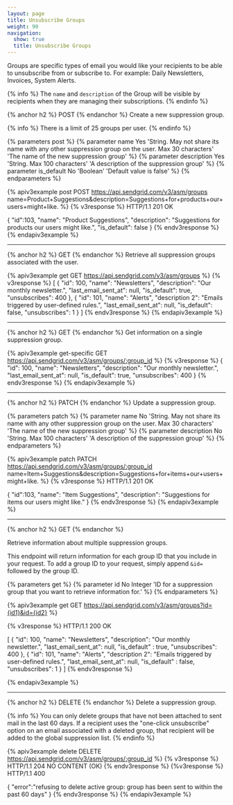 ```yaml
---
layout: page
title: Unsubscribe Groups
weight: 90
navigation:
  show: true
  title: Unsubscribe Groups
---
```


Groups are specific types of email you would like your recipients to be able to unsubscribe from or subscribe to. For example: Daily Newsletters, Invoices, System Alerts.

{% info %}
The `name` and `description` of the Group will be visible by recipients when they are managing their subscriptions.
{% endinfo %}

{% anchor h2 %}
POST
{% endanchor %}
Create a new suppression group.

{% info %}
There is a limit of 25 groups per user.
{% endinfo %}

{% parameters post %}
  {% parameter name Yes 'String. May not share its name with any other suppression group on the user. Max 30 characters' 'The name of the new suppression group' %}
  {% parameter description Yes 'String. Max 100 characters' 'A description of the suppression group' %}
  {% parameter is_default No 'Boolean' 'Default value is false' %}
{% endparameters %}

{% apiv3example post POST https://api.sendgrid.com/v3/asm/groups name=Product+Suggestions&description=Suggestions+for+products+our+users+might+like. %}
  {% v3response %}
HTTP/1.1 201 OK

{
  "id":103,
  "name": "Product Suggestions",
  "description": "Suggestions for products our users might like.",
  "is_default": false
}
{% endv3response %}
{% endapiv3example %}

* * * * *

{% anchor h2 %}
GET
{% endanchor %}
Retrieve all suppression groups associated with the user.

{% apiv3example get GET https://api.sendgrid.com/v3/asm/groups %}
{% v3response %}
[
  {
    "id": 100,
    "name": "Newsletters",
    "description": "Our monthly newsletter.",
    "last_email_sent_at": null,
    "is_default": true,
    "unsubscribes": 400
  },
  {
    "id": 101,
    "name": "Alerts",
    "description 2": "Emails triggered by user-defined rules.",
    "last_email_sent_at": null,
    "is_default": false,
    "unsubscribes": 1
  }
]
{% endv3response %}
{% endapiv3example %}

* * * * *

{% anchor h2 %}
GET
{% endanchor %}
Get information on a single suppression group.

{% apiv3example get-specific GET https://api.sendgrid.com/v3/asm/groups/:group_id %}
{% v3response %}
{
    "id": 100,
    "name": "Newsletters",
    "description": "Our monthly newsletter.",
    "last_email_sent_at": null,
    "is_default": true,
    "unsubscribes": 400
}
{% endv3response %}
{% endapiv3example %}

* * * * *

{% anchor h2 %}
PATCH
{% endanchor %}
Update a suppression group.

{% parameters patch %}
  {% parameter name No 'String. May not share its name with any other suppression group on the user. Max 30 characters' 'The name of the new suppression group' %}
  {% parameter description No 'String. Max 100 characters' 'A description of the suppression group' %}
{% endparameters %}

{% apiv3example patch PATCH https://api.sendgrid.com/v3/asm/groups/:group_id name=Item+Suggestions&description=Suggestions+for+items+our+users+might+like. %}
  {% v3response %}
HTTP/1.1 201 OK

{
  "id":103,
  "name": "Item Suggestions",
  "description": "Suggestions for items our users might like."
}
{% endv3response %}
{% endapiv3example %}

* * * * *

{% anchor h2 %}
GET
{% endanchor %}

Retrieve information about multiple suppression groups.

This endpoint will return information for each group ID that you include in your request. To add a group ID to your request, simply append `&id=` followed by the group ID.

{% parameters get %}
  {% parameter id No Integer 'ID for a suppression group that you want to retrieve information for.' %}
{% endparameters %}

{% apiv3example get GET https://api.sendgrid.com/v3/asm/groups?id={id1}&id={id2} %}

{% v3response %}
HTTP/1.1 200 OK

[
  {
    "id": 100,
    "name": "Newsletters",
    "description": "Our monthly newsletter.",
    "last_email_sent_at": null,
    "is_default" : true,
    "unsubscribes": 400
  },
  {
    "id": 101,
    "name": "Alerts",
    "description 2": "Emails triggered by user-defined rules.",
    "last_email_sent_at": null,
    "is_default" : false,
    "unsubscribes": 1
  }
]
{% endv3response %}

{% endapiv3example %}

* * * * *

{% anchor h2 %}
DELETE
{% endanchor %}
Delete a suppression group.

{% info %}
You can only delete groups that have not been attached to sent mail in the last 60 days.
If a recipient uses the "one-click unsubscribe" option on an email
associated with a deleted group, that recipient will be added to the
global suppression list.
{% endinfo %}

{% apiv3example delete DELETE https://api.sendgrid.com/v3/asm/groups/:group_id %}
  {% v3response %}
HTTP/1.1 204 NO CONTENT (OK)
  {% endv3response %}
  {%v3response %}
HTTP/1.1 400

{
  "error":"refusing to delete active group: group has been sent to within the past 60 days"
}
  {% endv3response %}
{% endapiv3example %}
